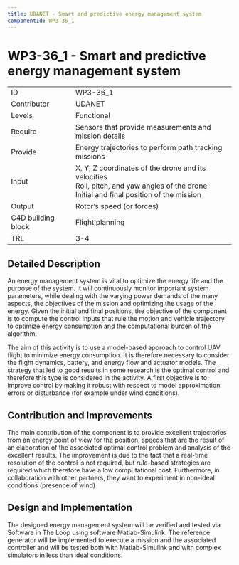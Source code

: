 ```yaml
---
title: UDANET - Smart and predictive energy management system
componentId: WP3-36_1
---
```



# WP3-36_1 - Smart and predictive energy management system

|||
|-|-|
|ID|WP3-36_1|
|Contributor|UDANET|
|Levels|Functional|
|Require|Sensors that provide measurements and mission details|
|Provide|Energy trajectories to perform path tracking missions|
|Input|X, Y, Z coordinates of the drone and its velocities<br/>Roll, pitch, and yaw angles of the drone<br/>Initial and final position of the mission|
|Output|Rotor’s speed (or forces) |
|C4D building block|Flight planning|
|TRL|3-4|

## Detailed Description

An energy management system is vital to optimize the energy life and the purpose of the system. It will continuously monitor important system parameters, while dealing with the varying power demands of the many aspects, the objectives of the mission and optimizing the usage of the energy. Given the initial and final positions, the objective of the component is to compute the control inputs that rule the motion and vehicle trajectory to optimize energy consumption and the computational burden of the algorithm.

The aim of this activity is to use a model-based approach to control UAV flight to minimize energy consumption. It is therefore necessary to consider the flight dynamics, battery, and energy flow and actuator models. The strategy that led to good results in some research is the optimal control and therefore this type is considered in the activity. A first objective is to improve control by making it robust with respect to model approximation errors or disturbance (for example under wind conditions). 

## Contribution and Improvements

The main contribution of the component is to provide excellent trajectories from an energy point of view for the position, speeds that are the result of an elaboration of the associated optimal control problem and analysis of the excellent results. The improvement is due to the fact that a real-time resolution of the control is not required, but rule-based strategies are required which therefore have a low computational cost. Furthermore, in collaboration with other partners, they want to experiment in non-ideal conditions (presence of wind)

## Design and Implementation

The designed energy management system will be verified and tested via Software in The Loop using software Matlab-Simulink. The reference generator will be implemented to execute a mission and the associated controller and will be tested both with Matlab-Simulink and with complex simulators in less than ideal conditions.


